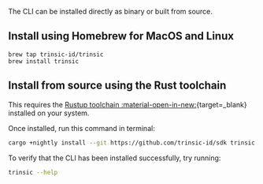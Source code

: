 The CLI can be installed directly as binary or built from source.

## Install using Homebrew for MacOS and Linux

```
brew tap trinsic-id/trinsic
brew install trinsic
```

## Install from source using the Rust toolchain

This requires the [Rustup toolchain :material-open-in-new:](https://www.rust-lang.org/tools/install){target=_blank} installed on your system.

Once installed, run this command in terminal:

```bash
cargo +nightly install --git https://github.com/trinsic-id/sdk trinsic
```

To verify that the CLI has been installed successfully, try running:

```bash
trinsic --help
```
